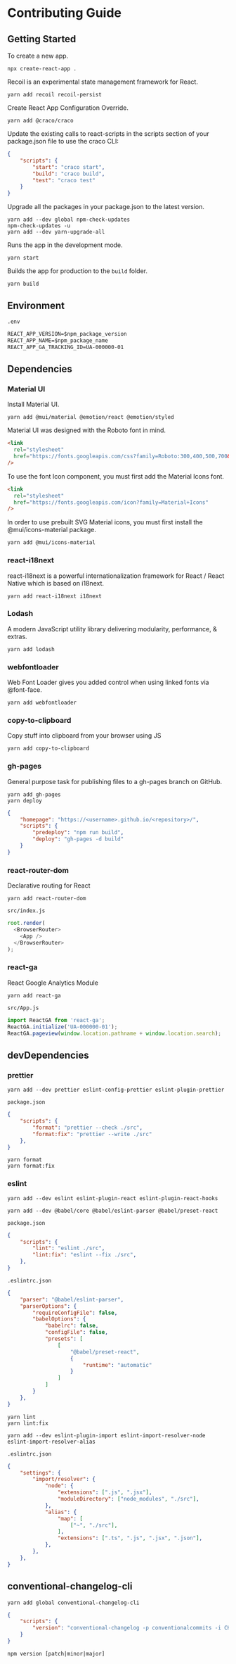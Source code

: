 # Contributing Guide

## Getting Started

To create a new app.

```shell
npx create-react-app .
```

Recoil is an experimental state management framework for React.

```shell
yarn add recoil recoil-persist
```

Create React App Configuration Override.

```shell
yarn add @craco/craco
```

Update the existing calls to react-scripts in the scripts section of your package.json file to use the craco CLI:

```json
{
    "scripts": {
        "start": "craco start",
        "build": "craco build",
        "test": "craco test"
    }
}
```

Upgrade all the packages in your package.json to the latest version.

```shell
yarn add --dev global npm-check-updates
npm-check-updates -u
yarn add --dev yarn-upgrade-all
```

Runs the app in the development mode.

```shell
yarn start
```

Builds the app for production to the `build` folder.

```shell
yarn build
```

## Environment

`.env`

```txt
REACT_APP_VERSION=$npm_package_version
REACT_APP_NAME=$npm_package_name
REACT_APP_GA_TRACKING_ID=UA-000000-01
```

## Dependencies

### Material UI

Install Material UI.

```shell
yarn add @mui/material @emotion/react @emotion/styled
```

Material UI was designed with the Roboto font in mind.

```html
<link
  rel="stylesheet"
  href="https://fonts.googleapis.com/css?family=Roboto:300,400,500,700&display=swap"
/>
```

To use the font Icon component, you must first add the Material Icons font.

```html
<link
  rel="stylesheet"
  href="https://fonts.googleapis.com/icon?family=Material+Icons"
/>
```

In order to use prebuilt SVG Material icons, you must first install the @mui/icons-material package.

```shell
yarn add @mui/icons-material
```

### react-i18next

react-i18next is a powerful internationalization framework for React / React Native which is based on i18next.

```shell
yarn add react-i18next i18next
```

### Lodash

A modern JavaScript utility library delivering modularity, performance, & extras.

```shell
yarn add lodash
```

### webfontloader

Web Font Loader gives you added control when using linked fonts via @font-face.

```shell
yarn add webfontloader
```

### copy-to-clipboard

Copy stuff into clipboard from your browser using JS

```shell
yarn add copy-to-clipboard
```

### gh-pages

General purpose task for publishing files to a gh-pages branch on GitHub.

```shell
yarn add gh-pages
yarn deploy
```

```json
{
    "homepage": "https://<username>.github.io/<repository>/",
    "scripts": {
        "predeploy": "npm run build",
        "deploy": "gh-pages -d build"
    }
}
```

### react-router-dom

Declarative routing for React

```shell
yarn add react-router-dom
```

`src/index.js`

```javascript
root.render(
  <BrowserRouter>
    <App />
  </BrowserRouter>
);
```

### react-ga

React Google Analytics Module

```shell
yarn add react-ga
```

`src/App.js`

```javascript
import ReactGA from 'react-ga';
ReactGA.initialize('UA-000000-01');
ReactGA.pageview(window.location.pathname + window.location.search);
```

## devDependencies

### prettier

```shell
yarn add --dev prettier eslint-config-prettier eslint-plugin-prettier
```

`package.json`

```json
{
    "scripts": {
        "format": "prettier --check ./src",
        "format:fix": "prettier --write ./src"
    },
}
```

```shell
yarn format
yarn format:fix
```

### eslint

```shell
yarn add --dev eslint eslint-plugin-react eslint-plugin-react-hooks
```

```shell
yarn add --dev @babel/core @babel/eslint-parser @babel/preset-react
```

`package.json`

```json
{
    "scripts": {
        "lint": "eslint ./src",
        "lint:fix": "eslint --fix ./src",
    },
}
```

`.eslintrc.json`

```json
{
    "parser": "@babel/eslint-parser",
    "parserOptions": {
        "requireConfigFile": false,
        "babelOptions": {
            "babelrc": false,
            "configFile": false,
            "presets": [
                [
                    "@babel/preset-react",
                    {
                        "runtime": "automatic"
                    }
                ]
            ]
        }
    },
}
```

```shell
yarn lint
yarn lint:fix
```

```shell
yarn add --dev eslint-plugin-import eslint-import-resolver-node eslint-import-resolver-alias
```

`.eslintrc.json`

```json
{
    "settings": {
        "import/resolver": {
            "node": {
                "extensions": [".js", ".jsx"],
                "moduleDirectory": ["node_modules", "./src"],
            },
            "alias": {
                "map": [
                    ["~", "./src"],
                ],
                "extensions": [".ts", ".js", ".jsx", ".json"],
            },
        },
    },
}
```

## conventional-changelog-cli

```shell
yarn add global conventional-changelog-cli
```

```json
{
    "scripts": {
        "version": "conventional-changelog -p conventionalcommits -i CHANGELOG.md -s -r 0 && git add CHANGELOG.md"
    }
}
```

```shell
npm version [patch|minor|major]
```
